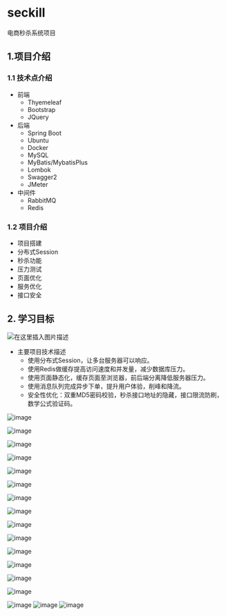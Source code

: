 # seckill
电商秒杀系统项目
## 1.项目介绍

### 1.1 技术点介绍

- 前端
  - Thyemeleaf
  - Bootstrap
  - JQuery
- 后端
  - Spring Boot
  - Ubuntu
  - Docker
  - MySQL
  - MyBatis/MybatisPlus
  - Lombok
  - Swagger2
  - JMeter
- 中间件
  - RabbitMQ
  - Redis
### 1.2 项目介绍

- 项目搭建
- 分布式Session
- 秒杀功能
- 压力测试
- 页面优化
- 服务优化
- 接口安全



## 2. 学习目标

![在这里插入图片描述](https://img-blog.csdnimg.cn/2019052714434038.png?x-oss-process=image/watermark,type_ZmFuZ3poZW5naGVpdGk,shadow_10,text_aHR0cHM6Ly9ibG9nLmNzZG4ubmV0L0JyYWRfUGlUdDc=,size_16,color_FFFFFF,t_70)

- 主要项目技术描述
  - 使用分布式Session，让多台服务器可以响应。
  - 使用Redis做缓存提高访问速度和并发量，减少数据库压力。
  - 使用页面静态化，缓存页面至浏览器，前后端分离降低服务器压力。
  - 使用消息队列完成异步下单，提升用户体验，削峰和降流。
  - 安全性优化：双重MD5密码校验，秒杀接口地址的隐藏，接口限流防刷，数学公式验证码。

![image](https://user-images.githubusercontent.com/49580847/218367567-a1401ad2-de12-49d6-9630-4fffe45b7f91.png)


![image](https://user-images.githubusercontent.com/49580847/219842729-db2c7168-8f29-4c49-bf4e-1ed00e314a9f.png)


![image](https://user-images.githubusercontent.com/49580847/219932967-19acdbea-03af-4cec-987e-2bf4a9337ea8.png)


![image](https://user-images.githubusercontent.com/49580847/220524409-a6f3e7cf-e4cb-451f-95e2-0fa98a969e0a.png)


![image](https://user-images.githubusercontent.com/49580847/220565689-7907c966-7e8a-406c-a5d8-85fcd8b6ed2d.png)


![image](https://user-images.githubusercontent.com/49580847/220565975-2de8830c-6ca2-4fbe-a3f9-eadab4e6922f.png)


![image](https://user-images.githubusercontent.com/49580847/220524074-c025e8de-2876-4938-b19e-a41a2ccdc0e3.png)


![image](https://user-images.githubusercontent.com/49580847/220250272-cb0870e0-c8ed-4205-a069-1c864199d571.png)


![image](https://user-images.githubusercontent.com/49580847/220250299-1dcd729d-a444-4dc8-9f58-1427817ae699.png)


![image](https://user-images.githubusercontent.com/49580847/220250317-b5374272-cabb-47e9-9304-a81c5c7e3156.png)


![image](https://user-images.githubusercontent.com/49580847/220250341-344199c4-1c47-49c5-9fdc-38014efdda57.png)



![image](https://user-images.githubusercontent.com/49580847/220249091-2a5e74a5-2184-47fc-8215-ead4fd95cd63.png)

![image](https://user-images.githubusercontent.com/49580847/220249655-323e02f6-94b6-45cd-be54-3db11dbd8ab8.png)

![image](https://user-images.githubusercontent.com/49580847/220249682-867fb188-6a66-4c6f-9b84-0407d518018b.png)

![image](https://user-images.githubusercontent.com/49580847/220798182-5d85dae1-25a3-4272-b49a-9d47db8f0e96.png)
![image](https://user-images.githubusercontent.com/49580847/220798224-b88e5340-4f18-4c6d-9707-20247789da12.png)
![image](https://user-images.githubusercontent.com/49580847/220798296-98eafe51-a31f-43f7-8e1b-d2769f899405.png)









